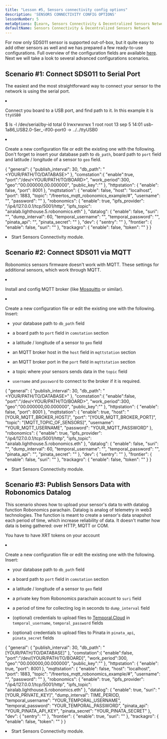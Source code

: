 ```yaml
---
title: "Lesson #5, Sensors connectivity config options"
description: 'SENSORS CONNECTIVITY CONFIG OPTIONS'
lessonNumber: 5
metaOptions: [Learn, Sensors Connectivity & Decentralized Sensors Network]
defaultName: Sensors Connectivity & Decentralized Sensors Network
---
```


For now only SDS011 sensor is supported out-of-box, but it quite easy to add other sensors as well and we has prepared a few ready-to-use configurations. Full overview of the configuration fields are available [here](https://github.com/airalab/sensors-connectivity/tree/master/connectivity/config). Next we will take a look to several advanced configurations scenarios.

## Scenario #1: Connect SDS011 to Serial Port

The easiest and the most straightforward way to connect your sensor to the network is using the serial port. 

<List type="numbers">

<li>

Connect you board to a USB port, and find path to it. In this example it is `ttyUSB0`


<LessonCodeWrapper codeClass="big-code" language="bash">$ ls -l /dev/serial/by-id
total 0
lrwxrwxrwx 1 root root 13 sep 5 14:01 usb-1a86_USB2.0-Ser_-if00-port0 -> ../../ttyUSB0</LessonCodeWrapper>
</li>

<li>

Create a new configuration file or edit the existing one with the following. Don't forget to insert your database path to `db_path`, board path to `port` field and latitude / longitude of a sensor to `geo` field.

<LessonCodeWrapper codeClass="big-code" language="json">{
   "general": {
      "publish_interval": 30,
      "db_path": "<YOUR/PATH/TO/DATABASE>"
   },
   "comstation":{
      "enable":true,
      "port":"/dev/<YOUR/PATH/TO/BOARD>",
      "work_period":300,
      "geo":"00.000000,00.000000",
      "public_key":""
   },
   "httpstation": {
      "enable": false,
      "port": 8001
   },
   "mqttstation": {
      "enable": false,
      "host": "localhost",
      "port": 1883,
      "topic": "/freertos_mqtt_robonomics_example/#",
      "username": "",
      "password": ""
   },
   "robonomics": {
      "enable": true,
      "ipfs_provider": "/ip4/127.0.0.1/tcp/5001/http",
      "ipfs_topic": "airalab.lighthouse.5.robonomics.eth"
   },
   "datalog": {
      "enable": false,
      "suri": "",
      "dump_interval": 60,
      "temporal_username": "",
      "temporal_password": "",
      "pinata_api": "",
      "pinata_secret": ""
   },
   "dev": {
      "sentry": ""
   },
   "frontier": {
      "enable": false,
      "suri": ""
   },
   "trackagro": {
      "enable": false,
      "token": ""
   }
}</LessonCodeWrapper>

</li>

<li>Start Sensors Connectivity module.</li>

</List>


## Scenario #2: Connect SDS011 via MQTT

<RoboAcademyNote type="okay" title="INFO">Robonomics sensors firmware doesn't work with MQTT. These settings for additional sensors, which work through MQTT.
</RoboAcademyNote>

<List type="numbers">

<li>

Install and config MQTT broker (like [Mosquitto](https://mosquitto.org/) or similar).

</li>

<li>

Create a new configuration file or edit the existing one with the following. Insert:

- your database path to `db_path` field

- a board path to `port` field in `comstation` section

- a latitude / longitude of a sensor to `geo` field

- an MQTT broker host in the `host` field in `mqttstation` section

- an MQTT broker port in the `port` field in `mqttstation` section

- a topic where your sensors sends data in the `topic` field

- `username` and `password` to connect to the broker if it is required.


<LessonCodeWrapper codeClass="big-code" language="json">{
   "general": {
      "publish_interval": 30,
      "db_path": "<YOUR/PATH/TO/DATABASE>"
   },
   "comstation":{
      "enable":false,
      "port":"/dev/<YOUR/PATH/TO/BOARD>",
      "work_period":300,
      "geo":"00.000000,00.000000",
      "public_key":""
   },
   "httpstation": {
      "enable": false,
      "port": 8001
   },
   "mqttstation": {
      "enable": true,
      "host": "[YOUR_MQTT_BROKER_HOST]",
      "port": "[YOUR_MQTT_BROKER_PORT]",
      "topic": "[MQTT_TOPIC_OF_SENSORS]",
      "username": "YOUR_MQTT_USERNAME",
      "password": "YOUR_MQTT_PASSWORD"
   },
   "robonomics": {
      "enable": true,
      "ipfs_provider": "/ip4/127.0.0.1/tcp/5001/http",
      "ipfs_topic": "airalab.lighthouse.5.robonomics.eth"
   },
   "datalog": {
      "enable": false,
      "suri": "",
      "dump_interval": 60,
      "temporal_username": "",
      "temporal_password": "",
      "pinata_api": "",
      "pinata_secret": ""
   },
   "dev": {
      "sentry": ""
   },
   "frontier": {
      "enable": false,
      "suri": ""
   },
   "trackagro": {
      "enable": false,
      "token": ""
   }
}</LessonCodeWrapper>

</li>

<li>Start Sensors Connectivity module.</li>

</List>

## Scenario #3: Publish Sensors Data with Robonomics Datalog

This scenario shows how to upload your sensor's data to with datalog function Robonomics parachain. Datalog is analog of telemetry in web3 technologies. The function is meant to create a sensor's data snapshot each period of time, which increase reliability of data. It doesn't matter how data is being gathered: over HTTP, MQTT or COM.

<RoboAcademyNote type="warning" title="WARNING">You have to have XRT tokens on your account
</RoboAcademyNote>

<List type="numbers">

<li>

Create a new configuration file or edit the existing one with the following. Insert:

- your database path to `db_path` field

- a board path to `port` field in `comstation` section

- a latitude / longitude of a sensor to `geo` field

- a private key from Robonomics parachain account to `suri` field

- a period of time for collecting log in seconds to `dump_interval` field

- (optional) credentials to upload files to [Temporal.Cloud](http://Temporal.Cloud) in `temporal_username`, `temporal_password` fields

- (optional) credentials to upload files to Pinata in `pinata_api`, `pinata_secret` fields

<LessonCodeWrapper codeClass="big-code" language="json">{
   "general": {
      "publish_interval": 30,
      "db_path": "[YOUR/PATH/TO/DATABASE]"
   },
   "comstation":{
      "enable":false,
      "port":"/dev/[YOUR/PATH/TO/BOARD]",
      "work_period":300,
      "geo":"00.000000,00.000000",
      "public_key":""
   },
   "httpstation": {
      "enable": true,
      "port": 8001
   },
   "mqttstation": {
      "enable": false,
      "host": "localhost",
      "port": 1883,
      "topic": "/freertos_mqtt_robonomics_example/#",
      "username": "",
      "password": ""
   },
   "robonomics": {
      "enable": true,
      "ipfs_provider": "/ip4/127.0.0.1/tcp/5001/http",
      "ipfs_topic": "airalab.lighthouse.5.robonomics.eth"
   },
   "datalog": {
      "enable": true,
      "suri": "[YOUR_PRIVATE_KEY]",
      "dump_interval": TIME_PERIOD,
      "temporal_username": "YOUR_TEMPORAL_USERNAME",
      "temporal_password": "YOUR_TEMPORAL_PASSWORD",
      "pinata_api": "YOUR_PINATA_API_KEY",
      "pinata_secret": "YOUR_PINATA_SECRET"
   },
   "dev": {
      "sentry": ""
   },
   "frontier": {
      "enable": true,
      "suri": ""
   },
   "trackagro": {
      "enable": false,
      "token": ""
   }
}</LessonCodeWrapper>

</li>

<li>Start Sensors Connectivity module.</li>

</List>